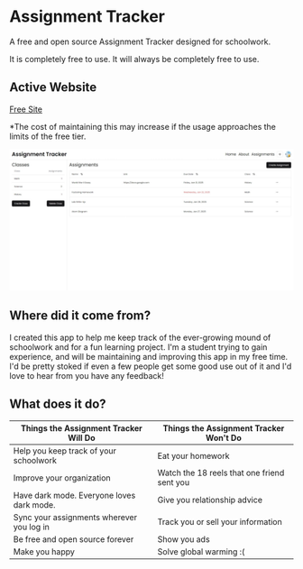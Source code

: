 # Assignment Tracker

A free and open source Assignment Tracker designed for schoolwork.

It is completely free to use. It will always be completely free to use. 

## Active Website

[Free Site](https://assignmenttracker.app/) 

*The cost of maintaining this may increase if the usage approaches the limits of the free tier.

![desktop-screenshot](https://raw.githubusercontent.com/asorge29/assignment-tracker/main/public/desktop-screenshot.jpeg)

## Where did it come from?

I created this app to help me keep track of the ever-growing mound of schoolwork and for a fun learning project. I'm a student trying to gain experience, and will be maintaining and improving this app in my free time. I'd be pretty stoked if even a few people get some good use out of it and I'd love to hear from you have any feedback!

## What does it do?

| Things the Assignment Tracker Will Do  | 	Things the Assignment Tracker Won't Do |
| ------------- | ------------- |
| Help you keep track of your schoolwork  | Eat your homework  |
| Improve your organization  | Watch the 18 reels that one friend sent you  |
| Have dark mode. Everyone loves dark mode.  | Give you relationship advice  |
| Sync your assignments wherever you log in  | 	Track you or sell your information  |
| Be free and open source forever  | Show you ads  |
| Make you happy  | Solve global warming :(  |
